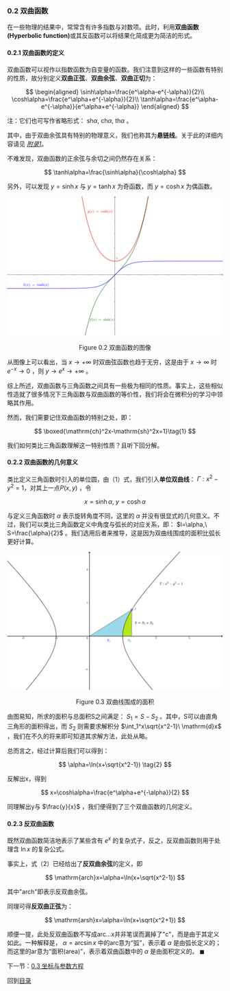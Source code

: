 <head>
    <script src="https://cdn.mathjax.org/mathjax/latest/MathJax.js?config=TeX-AMS-MML_HTMLorMML" type="text/javascript"></script>
    <script type="text/x-mathjax-config">
        MathJax.Hub.Config({
            tex2jax: {
            skipTags: ['script', 'noscript', 'style', 'textarea', 'pre'],
            inlineMath: [['$','$']]
            }
        });
    </script>
</head>

### 0.2 双曲函数

在一些物理的结果中，常常含有许多指数与对数项。此时，利用<strong>双曲函数(Hyperbolic function)</strong>或其反函数可以将结果化简成更为简洁的形式。

#### 0.2.1 双曲函数的定义
双曲函数可以视作以指数函数为自变量的函数。我们注意到这样的一些函数有特别的性质，故分别定义**双曲正弦**、**双曲余弦**、**双曲正切**为：

$$
\begin{aligned}
\sinh\alpha=\frac{e^\alpha-e^{-\alpha}}{2}\\
\cosh\alpha=\frac{e^\alpha+e^{-\alpha}}{2}\\
\tanh\alpha=\frac{e^\alpha-e^{-\alpha}}{e^\alpha+e^{-\alpha}}
\end{aligned}
$$

注：它们也可写作省略形式： $\mathrm{sh}\alpha,\ \mathrm{ch}\alpha,\ \mathrm{th}\alpha$ 。

其中，由于双曲余弦具有特别的物理意义，我们也称其为**悬链线**。关于此的详细内容请见 *[附录1](附录1的链接)*。

不难发现，双曲函数的正余弦与余切之间仍然存在关系：

$$
\tanh\alpha=\frac{\sinh\alpha}{\cosh\alpha}
$$

另外，可以发现 $y=\sinh x$ 与 $y=\tanh x$ 为奇函数，而 $y=\cosh x$ 为偶函数。

![figure 0.2](figure0_2.png)

<center>Figure 0.2 双曲函数的图像</center>

从图像上可以看出，当 $x\to+\infty$ 时双曲弦函数也趋于无穷，这是由于 $x\to\infty$ 时 $e^{-x}\to0$ ，则 $y\to e^x\to+\infty$ 。

综上所述，双曲函数与三角函数之间具有一些极为相同的性质。事实上，这些相似性造就了很多情况下三角函数与双曲函数的等价性，我们将会在微积分的学习中领略其作用。

然而，我们需要记住双曲函数的特别之处，即：

$$
\boxed{\mathrm{ch}^2x-\mathrm{sh}^2x=1}\tag{1}
$$

我们如何类比三角函数理解这一特别性质？且听下回分解。

#### 0.2.2 双曲函数的几何意义

类比定义三角函数时引入的单位圆，由（1）式，我们引入**单位双曲线**： $\Gamma:x^2-y^2=1$，对其上一点$P(x,y)$ ，令

$$
x=\sinh\alpha,\ y=\cosh\alpha
$$

与定义三角函数时 $\alpha$ 表示旋转角度不同，这里的 $\alpha$ 并没有很显式的几何意义。不过，我们可以类比三角函数定义中角度与弧长的对应关系，即： $l=\alpha,\ S=\frac{\alpha}{2}$ 。我们选用后者来推导，这是因为双曲线围成的面积比弧长更好计算。

![figure 0.3](figure0_3.png)

<center>Figure 0.3 双曲线围成的面积</center>

由图易知，所求的面积与总面积S之间满足： $S_1=S-S_2$ 。其中，S可以由直角三角形的面积得出，而 $S_2$ 则需要求解积分 $\int_1^x\sqrt{x^2-1}\ \mathrm{d}x$ ，我们在不久的将来即可知道其求解方法，此处从略。

总而言之，经过计算后我们可以得到：

$$
\alpha=\ln(x+\sqrt{x^2-1}) \tag{2}
$$

反解出x，得到

$$
x=\cosh\alpha=\frac{e^\alpha+e^{-\alpha}}{2}
$$

同理解出y与 $\frac{y}{x}$ ，我们便得到了三个双曲函数的几何定义。

#### 0.2.3 反双曲函数

既然双曲函数简洁地表示了某些含有 $e^x$ 的复杂式子，反之，反双曲函数则用于处理含 $\ln x$ 的复杂公式。

事实上，式（2）已经给出了**反双曲余弦**的定义，即

$$
\mathrm{arch}x=\alpha=\ln(x+\sqrt{x^2-1})
$$

其中"arch"即表示反双曲余弦。

同理可得**反双曲正弦**为：

$$
\mathrm{arsh}x=\alpha=\ln(x+\sqrt{x^2+1})
$$

顺便一提，此处反双曲函数不写成arc...x并非笔误而漏掉了"c"，而是由于其定义如此。一种解释是， $\alpha=\arcsin x$ 中的arc意为“弧”，表示着 $\alpha$ 是由弧长定义的；而这里的ar意为“面积(area)”，表示着双曲函数中的 $\alpha$ 是由面积定义的。 $\blacksquare$

下一节：[0.3 坐标与参数方程](0_3.html)

回到[目录](https://cong344.github.io/physics1)
